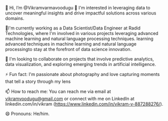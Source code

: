 👋 Hi, I’m @Vikramvarmavoodugu
👀 I'm interested in leveraging data to uncover meaningful insights and drive impactful solutions across various domains.

🌱I'm currently working as a Data Scientist/Data Engineer at Radid Technologies, where I'm involved in various projects leveraging advanced machine learning and natural language processing techniques.
learning advanced techniques in machine learning and natural language processingto stay at the forefront of data science innovation.

💞️ I'm looking to collaborate on projects that involve predictive analytics, data visualization, and exploring emerging trends in artificial intelligence.

⚡ Fun fact: I'm passionate about photography and love capturing moments that tell a story through my lens

📫 How to reach me: You can reach me via email at vikramvoodugu@gmail.com or connect with me on LinkedIn at linkedin.com/in/vikram (https://www.linkedin.com/in/vikram-v-887288276/).

😄 Pronouns: He/him.
<!---
Vikramvarmavoodugu/Vikramvarmavoodugu is a ✨ special ✨ repository because its `README.md` (this file) appears on your GitHub profile.
You can click the Preview link to take a look at your changes.
--->
